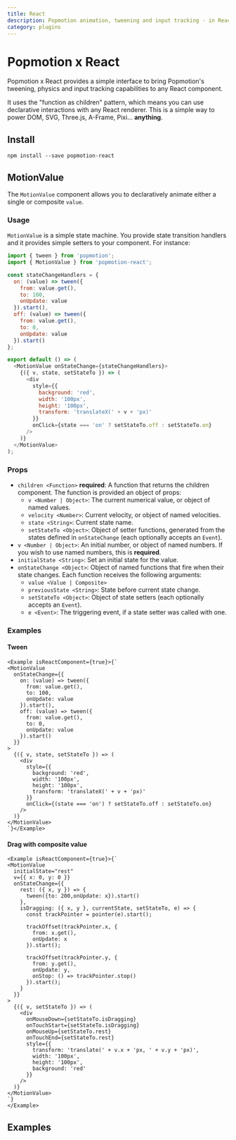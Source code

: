 ```yaml
---
title: React
description: Popmotion animation, tweening and input tracking - in React!
category: plugins
---
```


# Popmotion x React

Popmotion x React provides a simple interface to bring Popmotion's tweening, physics and input tracking capabilities to any React component.

It uses the "function as children" pattern, which means you can use declarative interactions with any React renderer. This is a simple way to power DOM, SVG, Three.js, A-Frame, Pixi... **anything**.

## Install

```
npm install --save popmotion-react
```

## MotionValue

The `MotionValue` component allows you to declaratively animate either a single or composite `value`.

### Usage

`MotionValue` is a simple state machine. You provide state transition handlers and it provides simple setters to your component. For instance:

```javascript
import { tween } from 'popmotion';
import { MotionValue } from 'popmotion-react';

const stateChangeHandlers = {
  on: (value) => tween({
    from: value.get(),
    to: 100,
    onUpdate: value
  }).start(),
  off: (value) => tween({
    from: value.get(),
    to: 0,
    onUpdate: value
  }).start()
};

export default () => (
  <MotionValue onStateChange={stateChangeHandlers}>
    {({ v, state, setStateTo }) => (
      <div
        style={{
          background: 'red',
          width: '100px',
          height: '100px',
          transform: 'translateX(' + v + 'px)'
        }}
        onClick={state === 'on' ? setStateTo.off : setStateTo.on}
      />
    )}
  </MotionValue>
);
```

### Props
- `children <Function>` **required**: A function that returns the children component. The function is provided an object of props:
  - `v <Number | Object>`: The current numerical value, or object of named values.
  - `velocity <Number>`: Current velocity, or object of named velocities.
  - `state <String>`: Current state name.
  - `setStateTo <Object>`: Object of setter functions, generated from the states defined in `onStateChange` (each optionally accepts an `Event`).
- `v <Number | Object>`: An initial number, or object of named numbers. If you wish to use named numbers, this is **required**.
- `initialState <String>`: Set an initial state for the value.
- `onStateChange <Object>`: Object of named functions that fire when their state changes. Each function receives the following arguments:
  - `value <Value | Composite>`
  - `previousState <String>`: State before current state change.
  - `setStateTo <Object>`: Object of state setters (each optionally accepts an `Event`).
  - `e <Event>`: The triggering event, if a state setter was called with one.

### Examples

#### Tween

```marksy
<Example isReactComponent={true}>{`
<MotionValue
  onStateChange={{
    on: (value) => tween({
      from: value.get(),
      to: 100,
      onUpdate: value
    }).start(),
    off: (value) => tween({
      from: value.get(),
      to: 0,
      onUpdate: value
    }).start()
  }}
>
  {({ v, state, setStateTo }) => (
    <div
      style={{
        background: 'red',
        width: '100px',
        height: '100px',
        transform: 'translateX(' + v + 'px)'
      }}
      onClick={(state === 'on') ? setStateTo.off : setStateTo.on}
    />
  )}
</MotionValue>
`}</Example>
```

#### Drag with composite value

```marksy
<Example isReactComponent={true}>{`
<MotionValue
  initialState="rest"
  v={{ x: 0, y: 0 }}
  onStateChange={{
    rest: ({ x, y }) => {
      tween({to: 200,onUpdate: x}).start()
    },
    isDragging: ({ x, y }, currentState, setStateTo, e) => {
      const trackPointer = pointer(e).start();

      trackOffset(trackPointer.x, {
        from: x.get(),
        onUpdate: x
      }).start();

      trackOffset(trackPointer.y, {
        from: y.get(),
        onUpdate: y,
        onStop: () => trackPointer.stop()
      }).start();
    }
  }}
>
  {({ v, setStateTo }) => (
    <div
      onMouseDown={setStateTo.isDragging}
      onTouchStart={setStateTo.isDragging}
      onMouseUp={setStateTo.rest}
      onTouchEnd={setStateTo.rest}
      style={{
        transform: 'translate(' + v.x + 'px, ' + v.y + 'px)',
        width: '100px',
        height: '100px',
        background: 'red'
      }}
    />
  )}
</MotionValue>
`}
</Example>
```
## Examples
